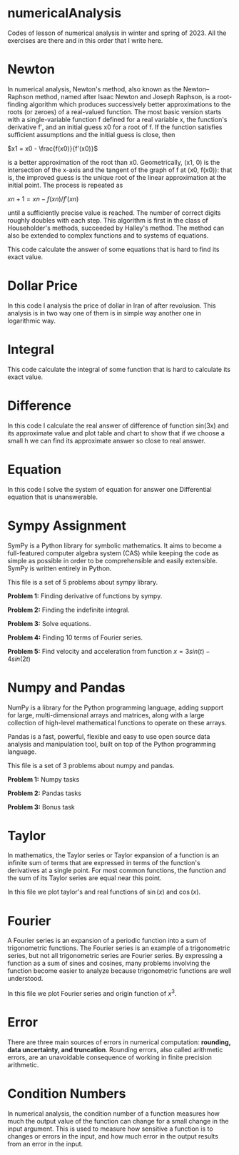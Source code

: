 # numericalAnalysis
Codes of lesson of numerical analysis in winter and spring of 2023.
All the exercises are there and in this order that I write here.

# Newton
In numerical analysis, Newton's method, also known as the Newton–Raphson method, named after Isaac Newton and Joseph Raphson, is a root-finding algorithm which produces successively better approximations to the roots (or zeroes) of a real-valued function. The most basic version starts with a single-variable function f defined for a real variable x, the function's derivative f′, and an initial guess x0 for a root of f. If the function satisfies sufficient assumptions and the initial guess is close, then

$x1 = x0 - \frac{f(x0)}{f'(x0)}$

is a better approximation of the root than x0. Geometrically, (x1, 0) is the intersection of the x-axis and the tangent of the graph of f at (x0, f(x0)): that is, the improved guess is the unique root of the linear approximation at the initial point. The process is repeated as

$xn + 1 = xn − f(xn)/f′(xn)$

until a sufficiently precise value is reached. The number of correct digits roughly doubles with each step. This algorithm is first in the class of Householder's methods, succeeded by Halley's method. The method can also be extended to complex functions and to systems of equations. 

This code calculate the answer of some equations that is hard to find its exact value.

# Dollar Price
In this code I analysis the price of dollar in Iran of after revolusion.
This analysis is in two way one of them is in simple way another one in logarithmic way.

# Integral
This code calculate the integral of some function that is hard to calculate its exact value.

# Difference
In this code I calculate the real answer of difference of function sin(3x) and its approximate value and plot table and chart to show that if we choose a small h we can find its approximate answer so close to real answer.

# Equation
In this code I solve the system of equation for answer one Differential equation that is unanswerable.

# Sympy Assignment
SymPy is a Python library for symbolic mathematics. It aims to become a full-featured computer algebra system (CAS) while keeping the code as simple as possible in order to be comprehensible and easily extensible. SymPy is written entirely in Python. 

This file is a set of 5 problems about sympy library.

__Problem 1:__ Finding derivative of functions by sympy.

__Problem 2:__ Finding the indefinite integral.

__Problem 3:__ Solve equations.

__Problem 4:__ Finding 10 terms of Fourier series.

__Problem 5:__ Find velocity and acceleration from function $x = 3sin(t) - 4sin(2t)$

# Numpy and Pandas
NumPy is a library for the Python programming language, adding support for large, multi-dimensional arrays and matrices, along with a large collection of high-level mathematical functions to operate on these arrays.

Pandas is a fast, powerful, flexible and easy to use open source data analysis and manipulation tool, built on top of the Python programming language.

This file is a set of 3 problems about numpy and pandas.

__Problem 1:__ Numpy tasks

__Problem 2:__ Pandas tasks

__Problem 3:__ Bonus task

# Taylor
In mathematics, the Taylor series or Taylor expansion of a function is an infinite sum of terms that are expressed in terms of the function's derivatives at a single point. For most common functions, the function and the sum of its Taylor series are equal near this point.

In this file we plot taylor's and real functions of $\sin(x)$ and $\cos(x)$.

# Fourier
A Fourier series is an expansion of a periodic function into a sum of trigonometric functions. The Fourier series is an example of a trigonometric series, but not all trigonometric series are Fourier series. By expressing a function as a sum of sines and cosines, many problems involving the function become easier to analyze because trigonometric functions are well understood.

In this file we plot Fourier series and origin function of $x^3$.

# Error
There are three main sources of errors in numerical computation: __rounding, data uncertainty, and truncation__. Rounding errors, also called arithmetic errors, are an unavoidable consequence of working in finite precision arithmetic.

# Condition Numbers
In numerical analysis, the condition number of a function measures how much the output value of the function can change for a small change in the input argument. This is used to measure how sensitive a function is to changes or errors in the input, and how much error in the output results from an error in the input. 
